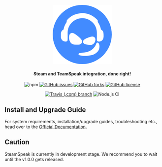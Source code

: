 <div align="center">

[![Logo](https://raw.githubusercontent.com/dalexhd/SteamSpeak/master/docs/static/img/logo.png)](https://dalexhd.github.io/SteamSpeak/)

#### Steam and TeamSpeak integration, done right!

![npm](https://img.shields.io/npm/v/steamspeak?logo=npm)
[![GitHub issues](https://img.shields.io/github/issues/dalexhd/SteamSpeak?label=Issues)](https://github.com/dalexhd/SteamSpeak/issues)
[![GitHub forks](https://img.shields.io/github/forks/dalexhd/SteamSpeak?label=Forks)](https://github.com/dalexhd/SteamSpeak/network)
[![GitHub license](https://img.shields.io/github/license/dalexhd/SteamSpeak?label=License)](https://github.com/dalexhd/SteamSpeak)

[![Travis (.com) branch](https://img.shields.io/travis/com/dalexhd/SteamSpeak/master?label=Tavis&logo=travis)](https://travis-ci.com/dalexhd/SteamSpeak)
![Node.js CI](https://github.com/dalexhd/SteamSpeak/workflows/Node.js%20CI/badge.svg)

</div>

## Install and Upgrade Guide

For system requirements, installation/upgrade guides, troubleshooting etc., head over to the [Official Documentation](https://dalexhd.github.io/SteamSpeak/).

## Caution
SteamSpeak is currently in development stage. We recommend you to wait until the v1.0.0 gets released.
